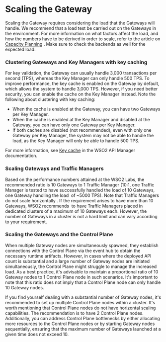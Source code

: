 # Scaling the Gateway

Scaling the Gateway requires considering the load that the Gateways will handle. We recommend that a load test be carried out on the Gateways in the environment. For more information on what factors affect the load, and how the numbers have to be derived in order to scale, refer to the article on [Capacity Planning](https://wso2.com/library/articles/2015/12/article-capacity-planning-exercise-with-wso2-middleware-platform/) . Make sure to check the backends as well for the expected load.

### Clustering Gateways and Key Managers with key caching

For key validation, the Gateway can usually handle 3,000 transactions per second (TPS), whereas the Key Manager can only handle 500 TPS. To improve performance, the key cache is enabled on the Gateway by default, which allows the system to handle 3,000 TPS. However, if you need better security, you can enable the cache on the Key Manager instead. Note the following about clustering with key caching:

-   When the cache is enabled at the Gateway, you can have two Gateways per Key Manager.
-   When the cache is enabled at the Key Manager and disabled at the Gateway, you can have only one Gateway per Key Manager.
-   If both caches are disabled (not recommended), even with only one Gateway per Key Manager, the system may not be able to handle the load, as the Key Manager will only be able to handle 500 TPS.

For more information, see [Key cache]({{base_path}}/administer/product-configurations/configuring-caching/#key-cache) in the WSO2 API Manager documentation.

### Scaling Gateways and Traffic Managers

Based on the performance numbers attained at the WSO2 Labs, the recommended ratio is 10 Gateways to 1 Traffic Manager (10:1, one Traffic Manager is tested to have successfully handled the load of 10 Gateways, one Gateway handling the load  of ~5000 TPS). Note that Traffic Managers do not scale horizontally . If the requirement arises to have more than 10 Gateways, WSO2 recommends  to have Traffic Managers placed in dedicated clusters of a maximum of 10 Gateways each. However, the number of Gateways in a cluster is not a hard limit and can vary according to your requirement.

### Scaling the Gateways and the Control Plane

When multiple Gateway nodes are simultaneously spawned, they establish connections with the Control Plane via the event hub to obtain the necessary runtime artifacts. However, in cases where the deployed API count is substantial and a large number of Gateway nodes are initiated simultaneously, the Control Plane might struggle to manage the increased load. As a best practice, it's advisable to maintain a proportional ratio of 10 Gateway nodes to 1 Control Plane node in such scenarios. It's important to note that this ratio does not imply that a Control Plane node can only handle 10 Gateway nodes.

If you find yourself dealing with a substantial number of Gateway nodes, it's recommended to set up multiple Control Plane nodes within a cluster. It's worth mentioning that Control Plane nodes do not have horizontal scaling capabilities. The recommendation is to have 2 Control Plane nodes. Additionally, you can address Control Plane bottlenecks by either allocating more resources to the Control Plane nodes or by starting Gateway nodes sequentially, ensuring that the maximum number of Gateways launched at a given time does not exceed 10.
